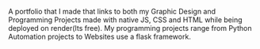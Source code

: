 A portfolio that I made that links to both my Graphic Design and Programming Projects made with native JS, CSS and HTML while being deployed on render(Its free).
My programming projects range from Python Automation projects to Websites use a flask framework.

